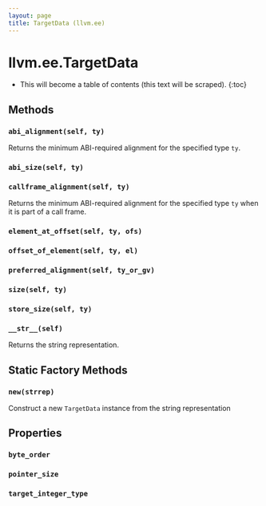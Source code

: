 ```yaml
---
layout: page
title: TargetData (llvm.ee)
---
```


# llvm.ee.TargetData

* This will become a table of contents (this text will be scraped).
{:toc}

## Methods

### `abi_alignment(self, ty)`

Returns the minimum ABI-required alignment for the specified type `ty`.

### `abi_size(self, ty)`

### `callframe_alignment(self, ty)`

Returns the minimum ABI-required alignment for the specified type `ty` when it is part of a call frame.

### `element_at_offset(self, ty, ofs)`

### `offset_of_element(self, ty, el)`

### `preferred_alignment(self, ty_or_gv)`

### `size(self, ty)`

### `store_size(self, ty)`

### `__str__(self)`
Returns the string representation.

## Static Factory Methods

### `new(strrep)`
Construct a new `TargetData` instance from the string representation

## Properties

### `byte_order`

### `pointer_size`

### `target_integer_type`

